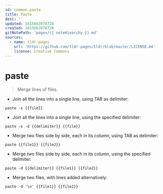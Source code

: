 ```yaml
---
id: common.paste
title: Paste
desc: ''
updated: 1615663978728
created: 1615663978728
gitNotePath: 'pages/{{ noteHiearchy }}.md'
sources:
  - name: tldr-pages
    url: 'https://github.com/tldr-pages/tldr/blob/master/LICENSE.md'
    license: Creative Commons
---
```

# paste

> Merge lines of files.

- Join all the lines into a single line, using TAB as delimiter:

`paste -s {{file}}`

- Join all the lines into a single line, using the specified delimiter:

`paste -s -d {{delimiter}} {{file}}`

- Merge two files side by side, each in its column, using TAB as delimiter:

`paste {{file1}} {{file2}}`

- Merge two files side by side, each in its column, using the specified delimiter:

`paste -d {{delimiter}} {{file1}} {{file2}}`

- Merge two files, with lines added alternatively:

`paste -d '\n' {{file1}} {{file2}}`

